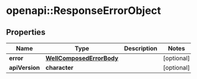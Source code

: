 # openapi::ResponseErrorObject


## Properties
Name | Type | Description | Notes
------------ | ------------- | ------------- | -------------
**error** | [**WellComposedErrorBody**](WellComposedErrorBody.md) |  | [optional] 
**apiVersion** | **character** |  | [optional] 


